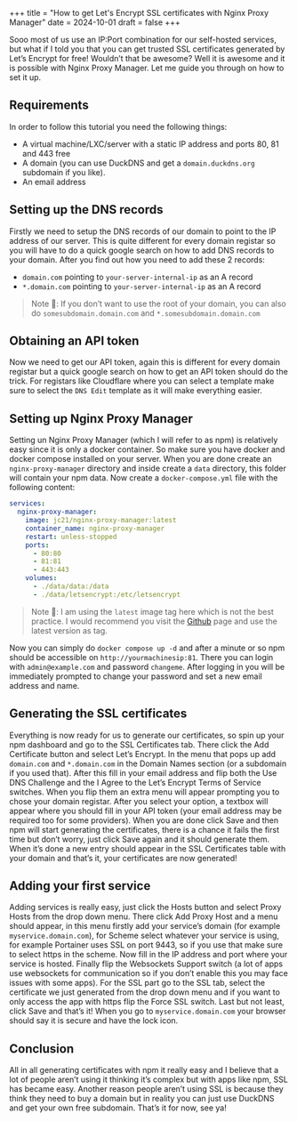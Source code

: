 +++
title = "How to get Let's Encrypt SSL certificates with Nginx Proxy Manager"
date = 2024-10-01
draft = false
+++

Sooo most of us use an IP:Port combination for our self-hosted services, but what if I told you that you can get trusted SSL certificates generated by Let’s Encrypt for free! Wouldn’t that be awesome? Well it is awesome and it is possible with Nginx Proxy Manager. Let me guide you through on how to set it up.

## Requirements

In order to follow this tutorial you need the following things:

- A virtual machine/LXC/server with a static IP address and ports 80, 81 and 443 free
- A domain (you can use DuckDNS and get a `domain.duckdns.org` subdomain if you like).
- An email address

## Setting up the DNS records

Firstly we need to setup the DNS records of our domain to point to the IP address of our server. This is quite different for every domain registar so you will have to do a quick google search on how to add DNS records to your domain. After you find out how you need to add these 2 records:

- `domain.com` pointing to `your-server-internal-ip` as an A record
- `*.domain.com` pointing to `your-server-internal-ip` as an A record

> Note 📝: If you don’t want to use the root of your domain, you can also do `somesubdomain.domain.com` and `*.somesubdomain.domain.com`

## Obtaining an API token

Now we need to get our API token, again this is different for every domain registar but a quick google search on how to get an API token should do the trick. For registars like Cloudflare where you can select a template make sure to select the `DNS Edit` template as it will make everything easier.

## Setting up Nginx Proxy Manager

Setting un Nginx Proxy Manager (which I will refer to as npm) is relatively easy since it is only a docker container. So make sure you have docker and docker compose installed on your server. When you are done create an `nginx-proxy-manager` directory and inside create a `data` directory, this folder will contain your npm data. Now create a `docker-compose.yml` file with the following content:

```yaml
services:
  nginx-proxy-manager:
    image: jc21/nginx-proxy-manager:latest
    container_name: nginx-proxy-manager
    restart: unless-stopped
    ports:
      - 80:80
      - 81:81
      - 443:443
    volumes:
      - ./data/data:/data
      - ./data/letsencrypt:/etc/letsencrypt
```

> Note 📝: I am using the `latest` image tag here which is not the best practice. I would recommend you visit the [Github](https://github.com/NginxProxyManager/nginx-proxy-manager) page and use the latest version as tag.

Now you can simply do `docker compose up -d` and after a minute or so npm should be accessible on `http://yourmachinesip:81`. There you can login with `admin@example.com` and password `changeme`. After logging in you will be immediately prompted to change your password and set a new email address and name.

## Generating the SSL certificates

Everything is now ready for us to generate our certificates, so spin up your npm dashboard and go to the SSL Certificates tab. There click the Add Certificate button and select Let’s Encrypt. In the menu that pops up add `domain.com` and `*.domain.com` in the Domain Names section (or a subdomain if you used that). After this fill in your email address and flip both the Use DNS Challenge and the I Agree to the Let’s Encrypt Terms of Service switches. When you flip them an extra menu will appear prompting you to chose your domain registar. After you select your option, a textbox will appear where you should fill in your API token (your email address may be required too for some providers). When you are done click Save and then npm will start generating the certificates, there is a chance it fails the first time but don’t worry, just click Save again and it should generate them. When it’s done a new entry should appear in the SSL Certificates table with your domain and that’s it, your certificates are now generated!

## Adding your first service

Adding services is really easy, just click the Hosts button and select Proxy Hosts from the drop down menu. There click Add Proxy Host and a menu should appear, in this menu firstly add your service’s domain (for example `myservice.domain.com`), for Scheme select whatever your service is using, for example Portainer uses SSL on port 9443, so if you use that make sure to select https in the scheme. Now fill in the IP address and port where your service is hosted. Finally flip the Websockets Support switch (a lot of apps use websockets for communication so if you don’t enable this you may face issues with some apps). For the SSL part go to the SSL tab, select the certificate we just generated from the drop down menu and if you want to only access the app with https flip the Force SSL switch. Last but not least, click Save and that’s it! When you go to `myservice.domain.com` your browser should say it is secure and have the lock icon.

## Conclusion

All in all generating certificates with npm it really easy and I believe that a lot of people aren’t using it thinking it’s complex but with apps like npm, SSL has became easy. Another reason people aren’t using SSL is because they think they need to buy a domain but in reality you can just use DuckDNS and get your own free subdomain. That’s it for now, see ya!
